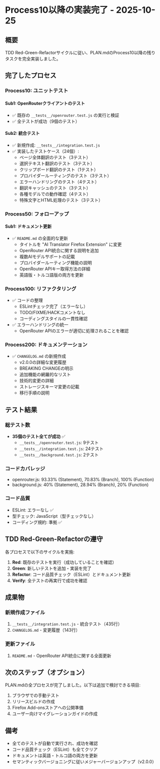 # Process10以降の実装完了 - 2025-10-25

## 概要
TDD Red-Green-Refactorサイクルに従い、PLAN.mdのProcess10以降の残りタスクを完全実装しました。

## 完了したプロセス

### Process10: ユニットテスト
#### Sub1: OpenRouterクライアントのテスト
- ✅ 既存の `__tests__/openrouter.test.js` の実行と検証
- ✅ 全テストが成功（9個のテスト）

#### Sub2: 統合テスト
- ✅ 新規作成: `__tests__/integration.test.js`
- ✅ 実装したテストケース（24個）:
  - ページ全体翻訳のテスト（3テスト）
  - 選択テキスト翻訳のテスト（3テスト）
  - クリップボード翻訳のテスト（1テスト）
  - プロバイダールーティングのテスト（3テスト）
  - エラーハンドリングのテスト（4テスト）
  - 翻訳キャッシュのテスト（3テスト）
  - 各種モデルでの動作確認（4テスト）
  - 特殊文字とHTML処理のテスト（3テスト）

### Process50: フォローアップ
#### Sub1: ドキュメント更新
- ✅ `README.md` の全面的な更新
  - タイトルを "AI Translator Firefox Extension" に変更
  - OpenRouter API統合に関する説明を追加
  - 複数AIモデルサポートの記載
  - プロバイダールーティング機能の説明
  - OpenRouter APIキー取得方法の詳細
  - 英語版・トルコ語版の両方を更新

### Process100: リファクタリング
- ✅ コードの整理
  - ESLintチェック完了（エラーなし）
  - TODO/FIXME/HACKコメントなし
  - コーディングスタイルの一貫性確認
- ✅ エラーハンドリングの統一
  - OpenRouter APIのエラーが適切に処理されることを確認

### Process200: ドキュメンテーション
- ✅ `CHANGELOG.md` の新規作成
  - v2.0.0の詳細な変更履歴
  - BREAKING CHANGEの明示
  - 追加機能の網羅的なリスト
  - 技術的変更の詳細
  - ストレージスキーマ変更の記載
  - 移行手順の説明

## テスト結果

### 総テスト数
- **35個のテスト全てが成功** ✅
  - `__tests__/openrouter.test.js`: 9テスト
  - `__tests__/integration.test.js`: 24テスト
  - `__tests__/background.test.js`: 2テスト

### コードカバレッジ
- openrouter.js: 93.33% (Statement), 70.83% (Branch), 100% (Function)
- background.js: 40% (Statement), 28.94% (Branch), 20% (Function)

### コード品質
- ESLint: エラーなし ✅
- 型チェック: JavaScript（型チェックなし）
- コーディング規約: 準拠 ✅

## TDD Red-Green-Refactorの遵守

各プロセスで以下のサイクルを実施:

1. **Red**: 既存のテストを実行（成功していることを確認）
2. **Green**: 新しいテストを追加・実装を完了
3. **Refactor**: コード品質チェック（ESLint）とドキュメント更新
4. **Verify**: 全テストの再実行で成功を確認

## 成果物

### 新規作成ファイル
1. `__tests__/integration.test.js` - 統合テスト（435行）
2. `CHANGELOG.md` - 変更履歴（143行）

### 更新ファイル
1. `README.md` - OpenRouter API統合に関する全面更新

## 次のステップ（オプション）

PLAN.mdの全プロセスが完了しました。以下は追加で検討できる項目:

1. ブラウザでの手動テスト
2. リリースビルドの作成
3. Firefox Add-onsストアへの公開準備
4. ユーザー向けマイグレーションガイドの作成

## 備考

- 全てのテストが自動で実行され、成功を確認
- コード品質チェック（ESLint）も全てクリア
- ドキュメントは英語・トルコ語の両方を更新
- セマンティックバージョニングに従いメジャーバージョンアップ（v2.0.0）
